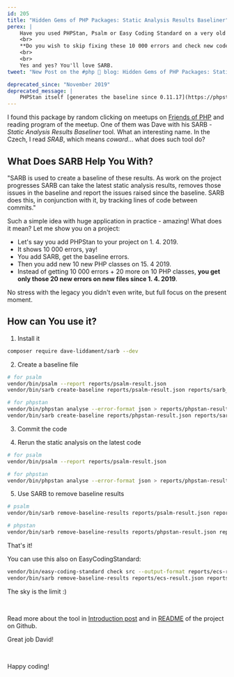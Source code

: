 ```yaml
---
id: 205
title: "Hidden Gems of PHP Packages: Static Analysis Results Baseliner"
perex: |
    Have you used PHPStan, Psalm or Easy Coding Standard on a very old project and got 10 000+ errors?
    <br>
    **Do you wish to skip fixing these 10 000 errors and check new code only?**
    <br>
    <br>
    Yes and yes? You'll love SARB.
tweet: "New Post on the #php 🐘 blog: Hidden Gems of PHP Packages: Static Analysis Results Baseliner by @daveliddament"

deprecated_since: "November 2019"
deprecated_message: |
    PHPStan itself [generates the baseline since 0.11.17](https://phpstan.org/blog/phpstans-baseline-feature-lets-you-hold-new-code-to-a-higher-standard). Use it instead.
---
```


I found this package by random clicking on meetups on [Friends of PHP](https://friendsofphp.org) and reading program of the meetup. One of them was Dave with his SARB - *Static Analysis Results Baseliner* tool. What an interesting name. In the Czech, I read *SRAB*, which means *coward*... what does such tool do?

## What Does SARB Help You With?

"SARB is used to create a baseline of these results. As work on the project progresses SARB can take the latest static analysis results, removes those issues in the baseline and report the issues raised since the baseline. SARB does this, in conjunction with it, by tracking lines of code between commits."

Such a simple idea with huge application in practice - amazing! What does it mean? Let me show you on a project:

- Let's say you add PHPStan to your project on 1. 4. 2019.
- It shows 10 000 errors, yay!
- You add SARB, get the baseline errors.
- Then you add new 10 new PHP classes on 15. 4 2019.
- Instead of getting 10 000 errors + 20 more on 10 PHP classes, **you get only those 20 new errors on new files since 1. 4. 2019**.

No stress with the legacy you didn't even write, but full focus on the present moment.

## How can You use it?

1. Install it

```bash
composer require dave-liddament/sarb --dev
```

2. Create a baseline file

```bash
# for psalm
vendor/bin/psalm --report reports/psalm-result.json
vendor/bin/sarb create-baseline reports/psalm-result.json reports/sarb_baseline.json psalm-json

# for phpstan
vendor/bin/phpstan analyse --error-format json > reports/phpstan-result.json
vendor/bin/sarb create-baseline reports/phpstan-result.json reports/sarb_baseline.json phpstan-json
```

3. Commit the code

4. Rerun the static analysis on the latest code

```bash
# for psalm
vendor/bin/psalm --report reports/psalm-result.json

# for phpstan
vendor/bin/phpstan analyse --error-format json > reports/phpstan-result.json
```

5. Use SARB to remove baseline results

```bash
# psalm
vendor/bin/sarb remove-baseline-results reports/psalm-result.json reports/sarb_baseline.json reports/issues_since_baseline.json

# phpstan
vendor/bin/sarb remove-baseline-results reports/phpstan-result.json reports/sarb_baseline.json reports/issues_since_baseline.json
```

That's it!

You can use this also on EasyCodingStandard:

```bash
vendor/bin/easy-coding-standard check src --output-format reports/ecs-result.json
vendor/bin/sarb remove-baseline-results reports/ecs-result.json reports/sarb_baseline.json reports/issues_since_baseline.json
```

The sky is the limit :)

<br>

Read more about the tool in [Introduction post](https://www.daveliddament.co.uk/sarb/introduction) and in [README](https://github.com/DaveLiddament/sarb) of the project on Github.

Great job David!

<br>

Happy coding!

